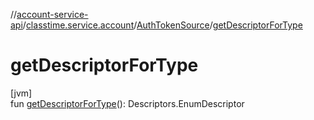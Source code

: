 //[account-service-api](../../../index.md)/[classtime.service.account](../index.md)/[AuthTokenSource](index.md)/[getDescriptorForType](get-descriptor-for-type.md)

# getDescriptorForType

[jvm]\
fun [getDescriptorForType](get-descriptor-for-type.md)(): Descriptors.EnumDescriptor
